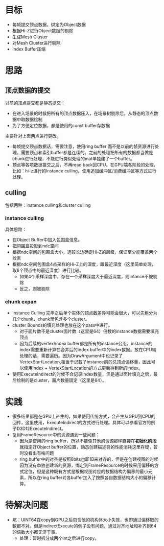 # 目标
- 每帧提交顶点数据，绑定为Object数据
- 根据Hi-Z进行Object数据的剔除
- 生成Mesh Cluster
- 对Mesh Cluster进行剔除
- Index Buffer压缩

# 思路
## 顶点数据的提交
以前的顶点提交都是静态提交：
- 在进入场景的时候把所有的顶点数据压入，在场景树剔除后，从静态的顶点数据中取数据绘制
- 为了方便定位数据，都是使用的const buffer存数据

主要针对上面两点进行更改。
- 每帧提交顶点数据话，需要注意，使用ring buffer 而不是以前的帧资源进行处理，需要顶点和索引buffer都是连续的。之前的处理把所有的数据都当做是chunk进行处理，不能进行类似处理的mat单独建了一个buffer。
- 顶点等各项数据提交之后，不再read back回CPU。在GPU端各阶段的处理，比如：hi-z进行的Instance culling，使用追加缓冲区/消费缓冲区等方式进行处理。

## culling
包括两种：instance culling和cluster culling

### instance culling
具体思路：
- 在Object Buffer中加入包围盒信息。
- 把包围盒投影到ndc空间
- 根据ndc空间的包围盒大小，选较长边确定Hi-Z的层级，保证至少能覆盖两个纹素
- 根据ndc空间包围盒4点采样的Hi-Z上的深度，跟最近深度（这里简单处理，取8个顶点中的最近深度）进行比较。
  - 如果4个采样深度中，存在一个采样深度大于最近深度，则intance不被剔除
  - 反之，则被剔除

### chunk expan
- Instance Culling 完毕之后单个实体的顶点数差异可能会很大，可以先粗分为几个chunk，chunk里包含多个cluster。
- cluster Bounds的填充处理也放在这个pass中进行。
  - 对于面片数不是cluster面片数（这里是64）倍数的instance数据需要填充顶点
  - 因为后续的vertex/index buffer都是所有的instance公用，instance的index需要重新计算在合并后的index buffer中的index数据。放在CPU端处理的话，需要遍历。因为DrawArgument中也记录了VertexStartLocation,相当于记载了instance前的总顶点偏移量，因此可以使用index + VertexStartLocation的方式更新得到新的index。
- 使用ExecuteIndirect的时候不会记录Index数量，但是通过面片填充之后，最后绘制的是cluster，面片数量固定（这里是64）。

# 实践
- 很多结果都是在GPU上产生的，如果使用传统方式，会产生从GPU到CPU的回传，这里使用，ExecuteIndirect的方式进行处理。具体可以参看官方的例子D3D12ExecuteIndirect。
- 复用FrameResource中的资源遇到一些问题： 
  - 因为是使用的ring buffer，所以不能像其他的资源那样直接在**初始化阶段**就指定好Object buffer的位置，动态创建描述符的性能消耗这里存疑，暂时没看出有啥问题
  - ring buffer中的对齐是按照8bits也即1B来对齐的，但是在创建视图的时候因为没有单独创建新的资源，绑定到FrameResource的时候采用偏移的方式定位，但是这种既有方式是根据视图对应的数据结构为偏移的最小元素，所以在ring buffer对各buffer加入了按照各自数据结构大小的偏移计算。

# 待解决问题
- 坑：UINT64在copy到GPU之后包含他的机构体大小失效，也即通过偏移取的数都不对。但是IndirectExecute的例子没有问题，通过对齐地址和补齐到64的倍数大小都无济于事。
  - 处理：暂时拆分成两个int之后进行copy。